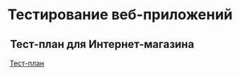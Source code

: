 # Тестирование веб-приложений

##  Тест-план для Интернет-магазина

 [Тест-план ](https://docs.google.com/spreadsheets/d/1jNfK5X42bV9XJ0zhPN9iuGBiNBf9vhzNUmaffoucbKI/edit?usp=sharing)

